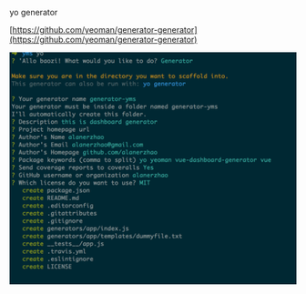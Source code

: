 yo generator

[https://github.com/yeoman/generator-generator](https://github.com/yeoman/generator-generator)

![](/assets/yo.png)

